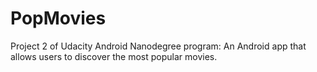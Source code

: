 # PopMovies
Project 2 of Udacity Android Nanodegree program: An Android app that allows users to discover the most popular movies.
